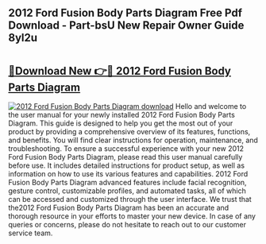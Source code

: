 ## 2012 Ford Fusion Body Parts Diagram Free Pdf Download - Part-bsU New Repair Owner Guide 8yl2u

# <h2><a href="http://dfubg8.blite.top/?on=2012+Ford+Fusion+Body+Parts+Diagram">🔗Download New 👉🔴 2012 Ford Fusion Body Parts Diagram</a></h2>

[![2012 Ford Fusion Body Parts Diagram download](https://i.imgur.com/lujVjoI.png)](http://dfubg8.blite.top/?on=2012+Ford+Fusion+Body+Parts+Diagram)
Hello and welcome to the user manual for your newly installed 2012 Ford Fusion Body Parts Diagram. This guide is designed to help you get the most out of your product by providing a comprehensive overview of its features, functions, and benefits. You will find clear instructions for operation, maintenance, and troubleshooting. To ensure a successful experience with your new 2012 Ford Fusion Body Parts Diagram, please read this user manual carefully before use. It includes detailed instructions for product setup, as well as information on how to use its various features and capabilities. 2012 Ford Fusion Body Parts Diagram advanced features include facial recognition, gesture control, customizable profiles, and automated tasks, all of which can be accessed and customized through the user interface. We trust that the2012 Ford Fusion Body Parts Diagram has been an accurate and thorough resource in your efforts to master your new device. In case of any queries or concerns, please do not hesitate to reach out to our customer service team.
